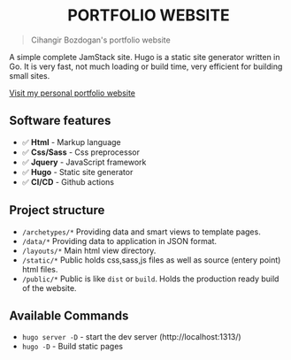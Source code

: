 <h1 align="center">  
PORTFOLIO WEBSITE
</h1>

> Cihangir Bozdogan's portfolio website

A simple complete JamStack site. Hugo is a static site generator written in Go. It is very fast, not much loading or build time, very efficient for building small sites.

<a href=https://cihangir.dev/ target="_blank">Visit my personal portfolio website</a>

## Software features

-   ✅ <b>Html</b> - Markup language
-   ✅ <b>Css/Sass</b> - Css preprocessor
-   ✅ <b>Jquery</b> - JavaScript framework
-   ✅ <b>Hugo</b> - Static site generator
-   ✅ <b>CI/CD</b> - Github actions

## Project structure

-   `/archetypes/*` Providing data and smart views to template pages.
-   `/data/*` Providing data to application in JSON format.
-   `/layouts/*` Main html view directory.
-   `/static/*` Public holds css,sass,js files as well as source (entery point) html files.
-   `/public/*` Public is like `dist` or `build`. Holds the production ready build of the website.

## Available Commands

-   `hugo server -D` - start the dev server (http://localhost:1313/)
-   `hugo -D` - Build static pages
